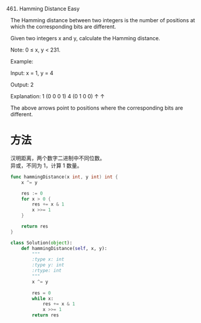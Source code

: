 461. Hamming Distance
Easy

The Hamming distance between two integers is the number of positions at which the corresponding bits are different.

Given two integers x and y, calculate the Hamming distance.

Note:
0 ≤ x, y < 231.

Example:

Input: x = 1, y = 4

Output: 2

Explanation:
1   (0 0 0 1)
4   (0 1 0 0)
       ↑   ↑

The above arrows point to positions where the corresponding bits are different.

# 方法
汉明距离，两个数字二进制中不同位数。   
异或，不同为 1，计算 1 数量。


```go
func hammingDistance(x int, y int) int {
    x ^= y

	res := 0
	for x > 0 {
		res += x & 1
		x >>= 1
	}

	return res
}
```

```python
class Solution(object):
    def hammingDistance(self, x, y):
        """
        :type x: int
        :type y: int
        :rtype: int
        """
        x ^= y 
        
        res = 0 
        while x:
            res += x & 1
            x >>= 1
        return res
```